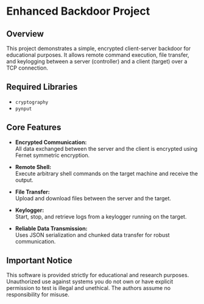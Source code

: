 # Enhanced Backdoor Project

## Overview

This project demonstrates a simple, encrypted client-server backdoor for educational purposes. It allows remote command execution, file transfer, and keylogging between a server (controller) and a client (target) over a TCP connection.

## Required Libraries

- `cryptography`
- `pynput`

## Core Features

- **Encrypted Communication:**  
  All data exchanged between the server and the client is encrypted using Fernet symmetric encryption.

- **Remote Shell:**  
  Execute arbitrary shell commands on the target machine and receive the output.

- **File Transfer:**  
  Upload and download files between the server and the target.

- **Keylogger:**  
  Start, stop, and retrieve logs from a keylogger running on the target.

- **Reliable Data Transmission:**  
  Uses JSON serialization and chunked data transfer for robust communication.

## Important Notice

This software is provided strictly for educational and research purposes. Unauthorized use against systems you do not own or have explicit permission to test is illegal and unethical. The authors assume no responsibility for misuse.
